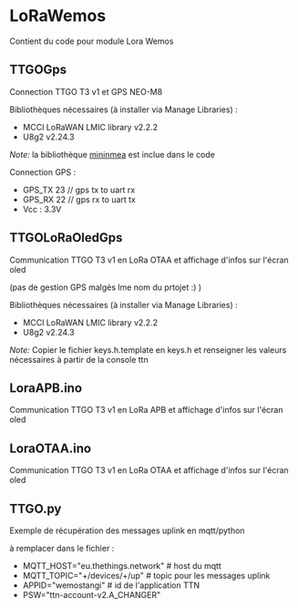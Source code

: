 # LoRaWemos
Contient du code pour module Lora Wemos

## TTGOGps
Connection TTGO T3 v1 et GPS NEO-M8

Bibliothèques nécessaires (à installer via Manage Libraries) :
* MCCI LoRaWAN LMIC library v2.2.2
* U8g2 v2.24.3

*Note:* la bibliothèque [mininmea](https://github.com/kosma/minmea) est inclue dans le code

Connection GPS :
* GPS_TX 23 // gps tx to uart rx
* GPS_RX 22 // gps rx to uart tx
* Vcc : 3.3V

## TTGOLoRaOledGps
Communication TTGO T3 v1 en LoRa OTAA et affichage d'infos sur l'écran oled

(pas de gestion GPS malgès lme nom du prtojet :) )

Bibliothèques nécessaires (à installer via Manage Libraries) :
* MCCI LoRaWAN LMIC library v2.2.2
* U8g2 v2.24.3

*Note:* Copier le fichier keys.h.template en keys.h et renseigner les valeurs nécessaires à partir de la console ttn

## LoraAPB.ino
Communication TTGO T3 v1 en LoRa APB et affichage d'infos sur l'écran oled

## LoraOTAA.ino
Communication TTGO T3 v1 en LoRa OTAA et affichage d'infos sur l'écran oled

## TTGO.py
Exemple de récupération des messages uplink en mqtt/python

à remplacer dans le fichier :
* MQTT_HOST="eu.thethings.network" # host du mqtt
* MQTT_TOPIC="+/devices/+/up" # topic pour les messages uplink
* APPID="wemostangi" # id de l'application TTN
* PSW="ttn-account-v2.A_CHANGER"




